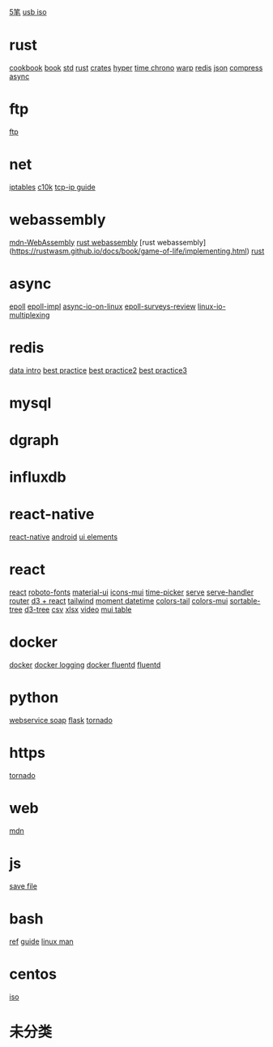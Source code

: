 [5笔](https://www.52wubi.com/wbbmcx/search.php)
[usb iso](https://rufus.ie/)

# rust

[cookbook](https://rust-lang-nursery.github.io/rust-cookbook/intro.html)
[book](https://doc.rust-lang.org/book/ch19-01-unsafe-rust.html)
[std](https://doc.rust-lang.org/std/index.html)
[rust](https://www.rust-lang.org/)
[crates](https://crates.io/)
[hyper](https://crates.io/crates/hyper)
[time chrono](https://crates.io/crates/chrono)
[warp](https://docs.rs/warp/0.2.1/warp/)
[redis](https://docs.rs/redis/)
[json](https://crates.io/crates/serde_json)
[compress](https://docs.rs/flate2/1.0.9/flate2/index.html)
[async](https://rust-lang.github.io/async-book/)

# ftp

[ftp](https://www.krizna.com/ubuntu/setup-ftp-server-ubuntu-16-04/amp/)

# net

[iptables](https://www.vultr.com/docs/easy-iptables-configuration-and-examples-on-ubuntu-16-04)
[c10k](http://www.kegel.com/c10k.html)
[tcp-ip guide](http://tcpipguide.com/free/t_toc.htm)
[](http://tcpipguide.com/free/t_PPPMultilinkProtocolMPMLPMLPPPPPPMP.htm)

# webassembly

[mdn-WebAssembly](https://developer.mozilla.org/en-US/docs/WebAssembly)
[rust webassembly](https://rustwasm.github.io/docs/book/)
[rust webassembly] (https://rustwasm.github.io/docs/book/game-of-life/implementing.html)
[rust](https://rustwasm.github.io/docs/wasm-bindgen/)

# async

[epoll](http://man7.org/linux/man-pages/man7/epoll.7.html)
[epoll-impl](https://idndx.com/2014/09/01/the-implementation-of-epoll-1/)
[async-io-on-linux](https://jvns.ca/blog/2017/06/03/async-io-on-linux--select--poll--and-epoll/)
[epoll-surveys-review](https://www.stealthsecrets.com/epoll-surveys-review-is-it-a-scam-or-legit/)
[linux-io-multiplexing](https://devarea.com/linux-io-multiplexing-select-vs-poll-vs-epoll/#.XMPRdUMRXCI)

# redis

[](https://redis.io/documentation)
[data intro](https://redis.io/topics/data-types-intro)
[best practice](https://docs.microsoft.com/en-us/azure/azure-cache-for-redis/cache-best-practices)
[best practice2](https://docs.microsoft.com/en-us/azure/azure-cache-for-redis/cache-troubleshoot-data-loss)
[best practice3](https://redislabs.com/redis-best-practices/introduction/)

# mysql

[](https://www.cyberciti.biz/tips/how-do-i-enable-remote-access-to-mysql-database-server.html)

# dgraph

[](https://docs.dgraph.io/get-started/)

# influxdb

[](https://docs.influxdata.com/influxdb)

# react-native

[react-native](https://github.com/facebook/react-native)
[android](https://developer.android.google.cn/studio/)
[ui elements](https://github.com/react-native-elements/react-native-elements)

# react

[react](https://reactjs.create-react-libraryorg/docs/codebase-overview.html)
[roboto-fonts](https://www.fontsquirrel.com/fonts/roboto)
[material-ui](https://material-ui.com/getting-started/installation/)
[icons-mui](https://material-ui.com/components/material-icons/)
[time-picker](https://material-ui-pickers.dev/getting-started/installation)
[serve](https://www.npmjs.com/package/serve)
[serve-handler](https://github.com/zeit/serve-handler#options)
[router](https://reacttraining.com/react-router/web/guides/quick-start)
[d3 + react](http://recharts.org/en-US/guide)
[tailwind](https://tailwindcss.com/)
[moment datetime](https://momentjs.com/guides/)
[colors-tail](https://tailwindcss.com/docs/customizing-colors#default-color-palette)
[colors-mui](https://www.materialpalette.com/colors)
[sortable-tree](https://github.com/frontend-collective/react-sortable-tree#getting-started)
[d3-tree](http://bl.ocks.org/robschmuecker/7880033)
[csv](https://www.npmjs.com/package/react-csv)
[xlsx](https://www.npmjs.com/package/xlsx)
[video](https://video-react.js.org/components/player/)
[mui table](https://material-table.com/#/docs/get-started)

# docker

[docker](https://docs.docker.com/get-started/)
[docker logging](https://docs.docker.com/config/containers/logging/)
[docker fluentd](https://docs.docker.com/config/containers/logging/fluentd/)
[fluentd](https://docs.fluentd.org/output/file)

# python

[webservice soap](https://python-zeep.readthedocs.io/en/master/)
[flask](http://flask.pocoo.org/)
[tornado](http://www.tornadoweb.org/en/stable/httpserver.html#tornado.httpserver.HTTPServer)

# https

[tornado](https://letsencrypt.org)

# web

[mdn](https://developer.mozilla.org/en-US/)

# js

[](https://developer.mozilla.org/en-US/docs/Web/JavaScript/A_re-introduction_to_JavaScript)
[save file](https://github.com/eligrey/FileSaver.js)

# bash

[ref](https://www.gnu.org/savannah-checkouts/gnu/bash/manual/bash.html)
[guide](http://tldp.org/LDP/abs/html/)
[linux man](https://www.kernel.org/doc/man-pages/)

# centos

[iso](https://docs.centos.org/en-US/centos/install-guide/Kickstart2/)

# 未分类

[](https://blog.codinghorror.com/)
[](https://stackoverflow.com/)
[](https://www.joelonsoftware.com/)
[](http://blog.cleancoder.com/)
[](https://martinfowler.com/)
[](http://www.paulgraham.com/articles.html)
[](http://paulgraham.com/startupideas.html)
[](http://paulgraham.com/ds.html)
[](http://www.paulgraham.com/growth.html)
[](https://coolshell.cn/articles/5701.html)
[](http://bruceeckel.github.io/)
[](https://www.artima.com/weblogs/index.jsp?blogger=beckel)
[](https://herbsutter.com/)
[](https://eli.thegreenplace.net/)
[](http://www.catonmat.net/)
[](http://www.brendangregg.com/index.html)
[](https://jvns.ca/)
[](https://nullprogram.com/)
[](http://www.fluentcpp.com/)
[](http://preshing.com/)
[](https://programmingisterrible.com/)
[](https://www.allthingsdistributed.com/)
[](https://aws.amazon.com/cn/blogs/architecture/)
[](https://mvdirona.com/jrh/work/)
[](https://bandcamptech.wordpress.com/)
[](https://www.simple.com/engineering)
[](http://blog.cloudera.com/blog/)
[](https://codeascraft.com/)
[](https://engineering.groupon.com/)
[](http://highscalability.com/)
[](https://engineering.linkedin.com/blog)
[](http://tech.oyster.com/)
[](https://redditblog.com/)
[](https://blog.github.com/category/engineering/)
[](https://www.twilio.com/engineering)
[](http://engineering.webengage.com/)
[](https://www.eng.yammer.com/blog/)
[](https://engineeringblog.yelp.com/)
[](https://organizationsandmarkets.com/2010/08/31/how-to-read-an-academic-article/)
[](https://www.cc.gatech.edu/~akmassey/posts/2012-02-15-advice-on-reading-academic-papers.html)
[](https://violentmetaphors.com/2013/08/25/how-to-read-and-understand-a-scientific-paper-2/)
[](http://michaelrbernste.in/2014/10/21/should-i-read-papers.html)
[](https://jeffhuang.com/best_paper_awards.html)
[](https://research.fb.com/publications/)
[](https://www.microsoft.com/en-us/research/search/?from=http%3A%2F%2Fresearch.microsoft.com%2Fapps%2Fcatalog%2Fdefault.aspx%3Ft%3Dpublications)
[](http://dspace.mit.edu/handle/1721.1/39813)
[](http://dsrg.pdos.csail.mit.edu/)
[](https://arxiv.org/)
[](https://scirate.com/)
[](https://github.com/scirate/scirate)
[](http://doc.cat-v.org/)
[](https://material.io/)
[](https://materializecss.com/)
[](https://material-uen-US/i.com/)
[](https://alistapart.com/article/ui-animation-and-ux-a-not-so-secret-friendship)
[](https://alistapart.com/article/designing-interface-animation)
[](https://www.freepik.com/blog/animation-principles-in-motion-design/)
[](https://alistapart.com/article/integrating-animation-into-a-design-system)
[](https://www.designernews.co/)
[](https://blog.marvelapp.com/)
[](https://thenextweb.com/section/creative/)
[](https://www.smashingmagazine.com/)
[](https://www.awwwards.com/)
[](https://onepagelove.com/)
[](https://www.behance.net/)
[](https://dribbble.com/)
[](https://uimovement.com/)
[](https://developer.mozilla.org/en-US/)
[](https://www.w3.org/Graphics/SVG/IG/resources/svgprimer.html#SVG_web)
[](https://developer.mozilla.org/en-US/docs/Web/SVG)
[](https://developer.mozilla.org/kab/docs/Web/API/Canvas_API)
[](https://developer.mozilla.org/en-US/docs/Web/API/WebGL_API)
[](https://github.com/diegocard/awesome-html5)
[](https://github.com/willianjusten/awesome-svg)
[](https://github.com/raphamorim/awesome-canvas)
[](https://github.com/sjfricke/awesome-webgl)
[](https://developer.mozilla.org/zh-CN/docs/Web/CSS)
[](https://github.com/necolas/idiomatic-css)
[](https://github.com/grvcoelho/css-styleguide)
[](http://getbootstrap.com/)
[](https://semantic-ui.com/)
[](https://foundation.zurb.com/)
[](https://bulma.io/)
[](https://github.com/necolas/normalize.css)
[](https://github.com/jgthms/minireset.css)
[](https://github.com/csstools/sanitize.css)
[](https://github.com/Martin-Pitt/css-unstyle)
[](https://github.com/troxler/awesome-css-frameworks)
[](https://codepen.io/chriscoyier/post/codepens-css)
[](http://markdotto.com/2014/07/23/githubs-css/)
[](https://blog.trello.com/refining-the-way-we-structure-our-css-at-trello)
[](https://github.com/davidtheclark/scalable-css-reading-list)
[](https://hacks.mozilla.org/category/es6-in-depth/)
[](http://es6.ruanyifeng.com/)
[](https://github.com/addyosmani/es6-tools)
[](https://mbeaudru.github.io/modern-js-cheatsheet/)
[](https://github.com/getify/You-Dont-Know-JS)
[](https://github.com/getify/You-Dont-Know-JS/blob/master/up%20&%20going/README.md#you-dont-know-js-up--going)
[](https://github.com/getify/You-Dont-Know-JS/blob/master/scope%20&%20closures/README.md#you-dont-know-js-scope--closures)
[](https://github.com/getify/You-Dont-Know-JS/blob/master/this%20&%20object%20prototypes/README.md#you-dont-know-js-this--object-prototypes)
[](https://github.com/getify/You-Dont-Know-JS/blob/master/types%20&%20grammar/README.md#you-dont-know-js-types--grammar)
[](https://github.com/getify/You-Dont-Know-JS/blob/master/async%20&%20performance/README.md#you-dont-know-js-async--performance)
[](https://github.com/getify/You-Dont-Know-JS/blob/master/es6%20&%20beyond/README.md#you-dont-know-js-es6--beyond)
[](https://auth0.com/blog/glossary-of-modern-javascript-concepts/)
[](https://auth0.com/blog/glossary-of-modern-javascript-concepts-part-2/)
[](http://dmitrysoshnikov.com/ecmascript/javascript-the-core-2nd-edition/)
[](http://dmitrysoshnikov.com/ecmascript/javascript-the-core/)
[](https://mathiasbynens.be/notes/javascript-unicode)
[](https://mgechev.github.io/javascript-algorithms/index.html)
[](https://github.com/Chalarangelo/30-seconds-of-code)
[](https://github.com/denysdovhan/wtfjs)
[](https://github.com/airbnb/javascript)
[](http://taligarsiel.com/Projects/howbrowserswork1.htm)
[](https://www.html5rocks.com/en/tutorials/internals/howbrowserswork/)
[](https://coolshell.cn/articles/9666.html)
[](http://arvindr21.github.io/howBrowserWorks/#/)
[](https://github.com/livoras/blog/issues/13)
[](https://github.com/Matt-Esch/virtual-dom)
[](https://maquettejs.org/)
[](https://en.wikipedia.org/wiki/HTTP/2)
[](https://legacy.gitbook.com/book/ye11ow/http2-explained/details)
[](https://daniel.haxx.se/http2/)
[](https://cascadingmedia.com/insites/2015/03/http-2.html)
[](https://www.nginx.com/wp-content/uploads/2015/09/NGINX_HTTP2_White_Paper_v4.pdf)
[](https://httpwg.org/specs/rfc7540.html)
[](https://httpwg.org/specs/rfc7541.html)
[](https://en.wikipedia.org/wiki/WebSocket)
[](http://www.websocket.org/quantum.html)
[](https://stackoverflow.com/questions/12555043/my-understanding-of-http-polling-long-polling-http-streaming-and-websockets)
[](http://blog.teamtreehouse.com/an-introduction-to-websockets)
[](https://github.com/facundofarias/awesome-websockets)
[](https://www.html5rocks.com/en/tutorials/websockets/basics/)
[](http://lucumr.pocoo.org/2012/9/24/websockets-101/)
[](https://banksco.de/p/state-of-realtime-web-2016.html)
[](https://samsaffron.com/archive/2015/12/29/websockets-caution-required)
[](http://www.allitebooks.in/web-performance-action/)
[](https://browserdiet.com/zh/)
[](https://developer.yahoo.com/performance/rules.html?guccounter=1)
[](https://wpostats.com/)
[](http://blog.httpwatch.com/2015/01/16/a-simple-performance-comparison-of-https-spdy-and-http2/)
[](https://www.nginx.com/blog/7-tips-for-faster-http2-performance/)
[](https://slack.engineering/reducing-slacks-memory-footprint-4480fec7e8eb)
[](http://jonraasch.com/blog/10-javascript-performance-boosting-tips-from-nicholas-zakas)
[](http://deanhume.com/getting-started-with-the-picture-element/)
[](https://dev.opera.com/articles/native-responsive-images/)
[](http://www.deanhume.com/improve-page-load-times-with-dns-prefetching/)
[](https://www.html5rocks.com/en/tutorials/speed/rendering/)
[](https://github.com/marcelduran/yslow)
[](https://gtmetrix.com/)
[](https://github.com/davidsonfellipe/awesome-wpo)
[](https://chineseseoshifu.com/blog/china-hosted-javascript-libraries-jquery-dojo-boostrap.html)
[](https://blog.kentcdodds.com/learn-react-fundamentals-and-advanced-patterns-eac90341c9db)
[](http://reactkungfu.com/2015/09/common-react-dot-js-mistakes-unneeded-state/)
[](https://www.reddit.com/r/reactjs/comments/3bjdoe/state_is_an_antipattern/)
[](https://www.oreilly.com/ideas)
[](https://daveceddia.com/thinking-statefully/)
[](https://www.robinwieruch.de/tips-to-learn-react-redux/)
[](https://github.com/MostlyAdequate/mostly-adequate-guide)
[](https://jigsawye.gitbooks.io/mostly-adequate-guide/content/)
[](https://blog.risingstack.com/functional-ui-and-components-as-higher-order-functions/)
[](http://banderson.github.io/functional-js-reverse-engineering-the-hype/#/)
[](https://reactpatterns.com/)
[](https://goshakkk.name/controlled-vs-uncontrolled-inputs-react/)
[](https://camjackson.net/post/9-things-every-reactjs-beginner-should-know)
[](https://engineering.siftscience.com/best-practices-for-building-large-react-applications/)
[](https://americanexpress.io/clean-code-dirty-code/)
[](https://github.com/enaqx/awesome-react)
[](https://github.com/markerikson/react-redux-links)
[](https://react.rocks/)
[](https://docs.docker.com/engine/reference/commandline/ps/)
[](http://paper.ijcsns.org/07_book/201703/20170327.pdf)
[](https://docs.docker.com/engine/docker-overview/)
[](https://www.katacoda.com/courses/docker/playground)
[](https://training.play-with-docker.com/)
[](https://github.com/dwyl/learn-docker)
[](https://docker-curriculum.com/)
[](https://docs.docker.com/)
[](https://jvns.ca/blog/2016/12/22/container-networking/)
[](http://www.dasblinkenlichten.com/docker-networking-101-user-defined-networks/)
[](http://www.dasblinkenlichten.com/understanding-cni-container-networking-interface/)
[](http://www.dasblinkenlichten.com/using-cni-docker/)
[](https://www.projectcalico.org/getting-started/docker/)
[](https://github.com/coreos/flannel/)
[](https://github.com/weaveworks/weave)
[](https://github.com/nicolaka/netshoot)
[](http://chunqi.li/2015/11/15/Battlefield-Calico-Flannel-Weave-and-Docker-Overlay-Network/)
[](http://machinezone.github.io/research/networking-solutions-for-kubernetes/)
[](http://www.delaat.net/rp/2015-2016/p50/report.pdf)
[](http://cloud-mechanic.blogspot.de/2014/10/storage-concepts-in-docker-network-and.html)
[](http://cloud-mechanic.blogspot.de/2014/10/storage-concepts-in-docker-persistent.html)
[](http://cloud-mechanic.blogspot.de/2014/10/storage-concepts-in-docker.html)
[](https://logz.io/learn/docker-monitoring-elk-stack/)
[](https://www.nkode.io/2014/08/24/valuable-docker-links.html)
[](https://docs.docker.com/develop/develop-images/dockerfile_best-practices/)
[](https://github.com/FuriKuri/docker-best-practices)
[](http://docs.projectatomic.io/container-best-practices/)
[](http://hokstad.com/docker/patterns)
[](https://dzone.com/articles/how-to-setup-scalable-jenkins-on-top-of-a-kubernet)
[](https://kukulinski.com/10-most-common-reasons-kubernetes-deployments-fail-part-1/)
[](https://kukulinski.com/10-most-common-reasons-kubernetes-deployments-fail-part-2/)
[](https://sysdig.com/blog/monitoring-kubernetes-with-sysdig-cloud/)
[](http://www.dasblinkenlichten.com/logging-in-kubernetes-with-fluentd-and-elasticsearch/)
[](https://dzone.com/articles/kubernetes-monitoring-best-practices-methods-and-e)
[](http://www.dasblinkenlichten.com/kubernetes-101-netwo101rking/)
[](http://www.dasblinkenlichten.com/kubernetes-networking-101-pods/)
[](http://www.dasblinkenlichten.com/kubernetes-networking-101-services/)
[](http://www.dasblinkenlichten.com/kubernetes-networking-101-basic-external-access-into-the-cluster/)
[](http://www.dasblinkenlichten.com/kubernetes-networking-101-ingress-resources/)
[](http://www.dasblinkenlichten.com/getting-started-with-calico-on-kubernetes/)
[](https://github.com/GoogleCloudPlatform/continuous-deployment-on-kubernetes)
[](https://kubernetes.io/)
[](https://kubernetes.io/docs/home/?path=users&persona=app-developer&level=foundational)
[](https://kubernetes.io/docs/tutorials/kubernetes-basics/)
[](https://www.katacoda.com/courses/kubernetes)
[](https://kubernetes.feisky.xyz/zh/)
[](https://jimmysong.io/kubernetes-handbook/)
[](https://kubernetesbootcamp.github.io/kubernetes-bootcamp/)
[](https://opsnotice.xyz/kubernetes-tips-tricks/)
[](https://www.mstakx.com/)
[](http://iocanel.blogspot.in/2015/09/jenkins-setups-for-kubernetes-and.html)
[](https://speakerdeck.com/thesandlord/kubernetes-best-practices)
[](https://github.com/veggiemonk/awesome-docker)
[](https://github.com/ramitsurana/awesome-kubernetes)
[](https://thenewstack.io/ebooks)
[](https://thenewstack.io/ebooks/docker-and-containers/the-docker-container-ecosystem/)
[](https://thenewstack.io/ebooks/docker-and-containers/applications-microservices-docker-containers/)
[](https://thenewstack.io/ebooks/docker-and-containers/automation-orchestration-docker-containers/)
[](https://thenewstack.io/ebooks/docker-and-containers/networking-security-storage-docker-containers/)
[](https://thenewstack.io/ebooks/docker-and-containers/monitoring-management-docker-containers/)
[](https://thenewstack.io/ebooks/use-cases/use-cases-for-kubernetes/)
[](https://thenewstack.io/ebooks/kubernetes/state-of-kubernetes-ecosystem/)
[](https://thenewstack.io/ebooks/kubernetes/kubernetes-deployment-and-security-patterns/)
[](https://thenewstack.io/ebooks/kubernetes/ci-cd-with-kubernetes/)

